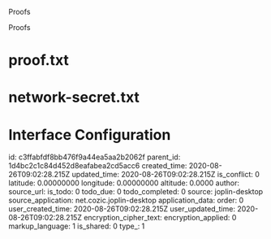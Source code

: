Proofs

Proofs

# proof.txt


# network-secret.txt


# Interface Configuration


id: c3ffabfdf8bb476f9a44ea5aa2b2062f
parent_id: 1d4bc2c1c84d452d8eafabea2cd5acc6
created_time: 2020-08-26T09:02:28.215Z
updated_time: 2020-08-26T09:02:28.215Z
is_conflict: 0
latitude: 0.00000000
longitude: 0.00000000
altitude: 0.0000
author: 
source_url: 
is_todo: 0
todo_due: 0
todo_completed: 0
source: joplin-desktop
source_application: net.cozic.joplin-desktop
application_data: 
order: 0
user_created_time: 2020-08-26T09:02:28.215Z
user_updated_time: 2020-08-26T09:02:28.215Z
encryption_cipher_text: 
encryption_applied: 0
markup_language: 1
is_shared: 0
type_: 1